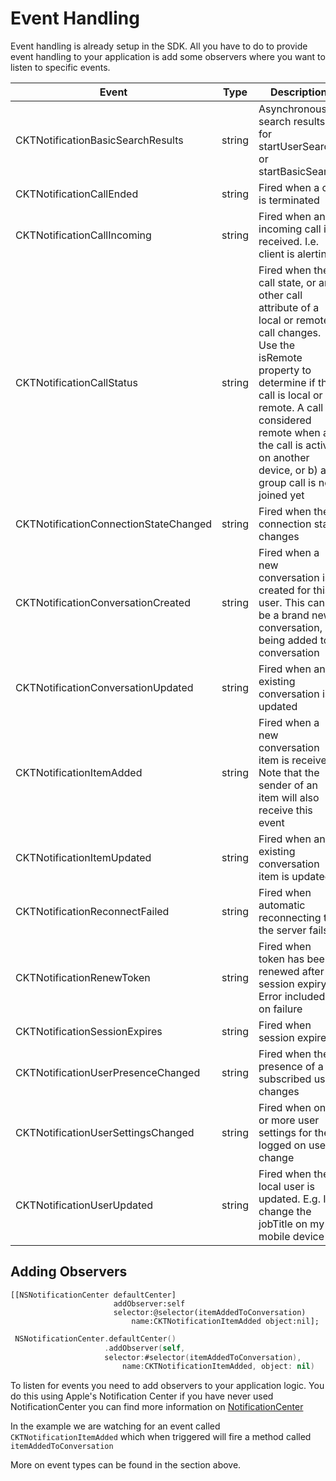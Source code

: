 # Event Handling

Event handling is already setup in the SDK. All you have to do to provide
event handling to your application is add some observers where you want to listen
to specific events.

Event | Type |  Description
--------- | ----------- | ---------
CKTNotificationBasicSearchResults | string | Asynchronous search results for startUserSearch or startBasicSearch
CKTNotificationCallEnded | string | Fired when a call is terminated
CKTNotificationCallIncoming | string | Fired when an incoming call is received. I.e. client is alerting
CKTNotificationCallStatus | string | Fired when the call state, or any other call attribute of a local or remote call changes. Use the isRemote property to determine if the call is local or remote. A call is considered remote when a) the call is active on another device, or b) a group call is not joined yet
CKTNotificationConnectionStateChanged | string | Fired when the connection state changes
CKTNotificationConversationCreated | string | Fired when a new conversation is created for this user. This can be a brand new conversation, or being added to a conversation
CKTNotificationConversationUpdated | string | Fired when an existing conversation is updated
CKTNotificationItemAdded | string | Fired when a new conversation item is received. Note that the sender of an item will also receive this event
CKTNotificationItemUpdated | string | Fired when an existing conversation item is updated
CKTNotificationReconnectFailed | string | Fired when automatic reconnecting to the server fails
CKTNotificationRenewToken | string | Fired when token has been renewed after session expiry. Error included on failure
CKTNotificationSessionExpires | string | Fired when session expires
CKTNotificationUserPresenceChanged | string | Fired when the presence of a subscribed user changes
CKTNotificationUserSettingsChanged | string | Fired when one or more user settings for the logged on user change
CKTNotificationUserUpdated | string | Fired when the local user is updated. E.g. I change the jobTitle on my mobile device


## Adding Observers

```objective_c
[[NSNotificationCenter defaultCenter]
                       addObserver:self
                       selector:@selector(itemAddedToConversation)
                           name:CKTNotificationItemAdded object:nil];
```

```swift
 NSNotificationCenter.defaultCenter()
                     .addObserver(self,
                     selector:#selector(itemAddedToConversation),
                         name:CKTNotificationItemAdded, object: nil)

```

To listen for events you need to add observers to your application logic. You
do this using Apple's Notification Center if you have never used NotificationCenter
you can find more information on [NotificationCenter](https://developer.apple.com/documentation/foundation/notificationcenter)

In the example we are watching for an event called `CKTNotificationItemAdded` which when triggered
will fire a method called `itemAddedToConversation`

More on event types can be found in the section above.
